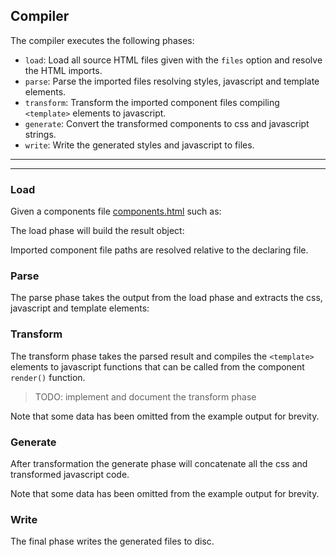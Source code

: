 ## Compiler

The compiler executes the following phases:

* `load`: Load all source HTML files given with the `files` option and resolve the HTML imports.
* `parse`: Parse the imported files resolving styles, javascript and template elements.
* `transform`: Transform the imported component files compiling `<template>` elements to javascript.
* `generate`: Convert the transformed components to css and javascript strings.
* `write`: Write the generated styles and javascript to files.

***
<!-- @toc -->
***

### Load

Given a components file [components.html](/doc/compiler/components.html) such as:

<? @source {html} components.html ?>

The load phase will build the result object:

<? @exec {json} node doc/compiler/compiler-load.js ?>

Imported component file paths are resolved relative to the declaring file.

### Parse

The parse phase takes the output from the load phase and extracts the css, javascript and template elements:

<? @exec {json} node doc/compiler/compiler-parse.js ?>

### Transform

The transform phase takes the parsed result and compiles the `<template>` elements to javascript functions that can be called from the component `render()` function.

> TODO: implement and document the transform phase

<? @exec {json} node doc/compiler/compiler-transform.js ?>

Note that some data has been omitted from the example output for brevity.

### Generate

After transformation the generate phase will concatenate all the css and transformed javascript code.

<? @exec {json} node doc/compiler/compiler-generate.js ?>

Note that some data has been omitted from the example output for brevity.

### Write

The final phase writes the generated files to disc.
